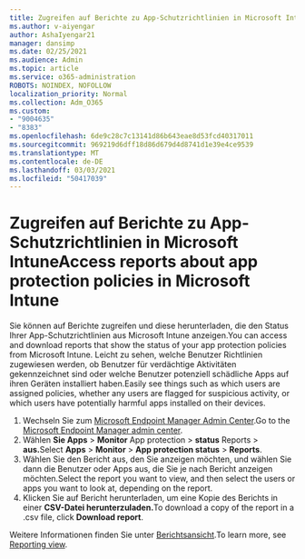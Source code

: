 ```yaml
---
title: Zugreifen auf Berichte zu App-Schutzrichtlinien in Microsoft Intune
ms.author: v-aiyengar
author: AshaIyengar21
manager: dansimp
ms.date: 02/25/2021
ms.audience: Admin
ms.topic: article
ms.service: o365-administration
ROBOTS: NOINDEX, NOFOLLOW
localization_priority: Normal
ms.collection: Adm_O365
ms.custom:
- "9004635"
- "8383"
ms.openlocfilehash: 6de9c28c7c13141d86b643eae8d53fcd40317011
ms.sourcegitcommit: 969219d6dff18d86d679d4d8741d1e39e4ce9539
ms.translationtype: MT
ms.contentlocale: de-DE
ms.lasthandoff: 03/03/2021
ms.locfileid: "50417039"
---
```

# <a name="access-reports-about-app-protection-policies-in-microsoft-intune"></a><span data-ttu-id="3173f-102">Zugreifen auf Berichte zu App-Schutzrichtlinien in Microsoft Intune</span><span class="sxs-lookup"><span data-stu-id="3173f-102">Access reports about app protection policies in Microsoft Intune</span></span>

<span data-ttu-id="3173f-103">Sie können auf Berichte zugreifen und diese herunterladen, die den Status Ihrer App-Schutzrichtlinien aus Microsoft Intune anzeigen.</span><span class="sxs-lookup"><span data-stu-id="3173f-103">You can access and download reports that show the status of your app protection policies from Microsoft Intune.</span></span> <span data-ttu-id="3173f-104">Leicht zu sehen, welche Benutzer Richtlinien zugewiesen werden, ob Benutzer für verdächtige Aktivitäten gekennzeichnet sind oder welche Benutzer potenziell schädliche Apps auf ihren Geräten installiert haben.</span><span class="sxs-lookup"><span data-stu-id="3173f-104">Easily see things such as which users are assigned policies, whether any users are flagged for suspicious activity, or which users have potentially harmful apps installed on their devices.</span></span>

1. <span data-ttu-id="3173f-105">Wechseln Sie zum [Microsoft Endpoint Manager Admin Center](https://go.microsoft.com/fwlink/?linkid=2109431).</span><span class="sxs-lookup"><span data-stu-id="3173f-105">Go to the [Microsoft Endpoint Manager admin center](https://go.microsoft.com/fwlink/?linkid=2109431).</span></span>
1. <span data-ttu-id="3173f-106">Wählen **Sie Apps**  >  **Monitor** App protection  >  **status** Reports  >  **aus.**</span><span class="sxs-lookup"><span data-stu-id="3173f-106">Select **Apps** > **Monitor** > **App protection status** > **Reports**.</span></span>
1. <span data-ttu-id="3173f-107">Wählen Sie den Bericht aus, den Sie anzeigen möchten, und wählen Sie dann die Benutzer oder Apps aus, die Sie je nach Bericht anzeigen möchten.</span><span class="sxs-lookup"><span data-stu-id="3173f-107">Select the report you want to view, and then select the users or apps you want to look at, depending on the report.</span></span>
1. <span data-ttu-id="3173f-108">Klicken Sie auf Bericht herunterladen, um eine Kopie des Berichts in einer **CSV-Datei herunterzuladen.**</span><span class="sxs-lookup"><span data-stu-id="3173f-108">To download a copy of the report in a .csv file, click **Download report**.</span></span>

<span data-ttu-id="3173f-109">Weitere Informationen finden Sie unter [Berichtsansicht](https://go.microsoft.com/fwlink/?linkid=2109431).</span><span class="sxs-lookup"><span data-stu-id="3173f-109">To learn more, see [Reporting view](https://go.microsoft.com/fwlink/?linkid=2109431).</span></span>
